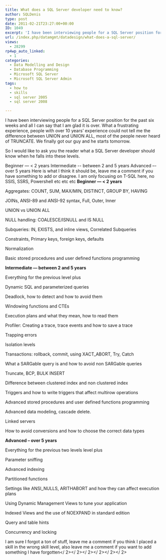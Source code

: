 ```yaml
---
title: What does a SQL Server developer need to know?
author: SQLDenis
type: post
date: 2011-02-21T23:27:00+00:00
ID: 1049
excerpt: 'I have been interviewing people for a SQL Server position for the past six weeks and all I can say that I am glad it is over. What a frustrating experience, people with over 10 years’ experience could not tell me the difference between UNION and UNION A&hellip;'
url: /index.php/datamgmt/datadesign/what-does-a-sql-server/
views:
  - 28299
rp4wp_auto_linked:
  - 1
categories:
  - Data Modelling and Design
  - Database Programming
  - Microsoft SQL Server
  - Microsoft SQL Server Admin
tags:
  - how to
  - skills
  - sql server 2005
  - sql server 2008

---
```

I have been interviewing people for a SQL Server position for the past six weeks and all I can say that I am glad it is over. What a frustrating experience, people with over 10 years’ experience could not tell me the difference between UNION and UNION ALL, most of the people never heard of TRUNCATE. We finally got our guy and he starts tomorrow.
  
So I would like to ask you the reader what a SQL Server developer should know when he falls into these levels.

Beginner &#8212; < 2 years Intermediate -- between 2 and 5 years Advanced –- over 5 years Here is what I think it should be, leave me a comment if you have something to add or disagree. I am only focusing on T-SQL here, no SSIS, SSRS, Powershell etc etc etc **Beginner &#8212; < 2 years**
  
Aggregates: COUNT, SUM, MAX/MIN, DISTINCT, GROUP BY, HAVING
  
JOINs, ANSI-89 and ANSI-92 syntax, Full, Outer, Inner
  
UNION vs UNION ALL
  
NULL handling: COALESCE/ISNULL and IS NULL
  
Subqueries: IN, EXISTS, and inline views, Correlated Subqueries
  
Constraints, Primary keys, foreign keys, defaults
  
Normalization
  
Basic stored procedures and user defined functions programming

**Intermediate &#8212; between 2 and 5 years**
  
Everything for the previous level plus
  
Dynamic SQL and parameterized queries
  
Deadlock, how to detect and how to avoid them
  
Windowing functions and CTEs
  
Execution plans and what they mean, how to read them
  
Profiler: Creating a trace, trace events and how to save a trace
  
Trapping errors
  
Isolation levels
  
Transactions: rollback, commit, using XACT_ABORT, Try, Catch
  
What a SARGable query is and how to avoid non SARGable queries
  
Truncate, BCP, BULK INSERT
  
Difference between clustered index and non clustered index
  
Triggers and how to write triggers that affect multirow operations
  
Advanced stored procedures and user defined functions programming
  
Advanced data modeling, cascade delete.
  
Linked servers
  
How to avoid conversions and how to choose the correct data types

**Advanced – over 5 years**
  
Everything for the previous two levels level plus
  
Parameter sniffing
  
Advanced indexing
  
Partitioned functions
  
Settings like ANSI_NULLS, ARITHABORT and how they can affect execution plans
  
Using Dynamic Management Views to tune your application
  
Indexed Views and the use of NOEXPAND in standard edition
  
Query and table hints
  
Concurrency and locking

I am sure I forgot a ton of stuff, leave me a comment if you think I placed a skill in the wrong skill level, also leave me a comment if you want to add something I have forgotten</ 2></ 2></ 2></ 2></ 2></ 2>